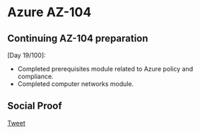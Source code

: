 
# Azure AZ-104

## Continuing AZ-104 preparation

[Day 19/100]:
- Completed prerequisites module related to Azure policy and compliance.
- Completed computer networks module.

## Social Proof

[Tweet](https://twitter.com/SudhaKishoreBC/status/1296054759003045891)

